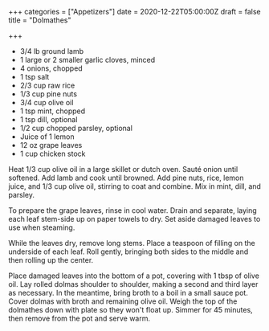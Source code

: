 +++
categories = ["Appetizers"]
date = 2020-12-22T05:00:00Z
draft = false
title = "Dolmathes"

+++
* 3/4 lb ground lamb 
* 1 large or 2 smaller garlic cloves, minced 
* 4 onions, chopped 
* 1 tsp salt 
* 2/3 cup raw rice 
* 1/3 cup pine nuts 
* 3/4 cup olive oil 
* 1 tsp mint, chopped 
* 1 tsp dill, optional 
* 1/2 cup chopped parsley, optional 
* Juice of 1 lemon 
* 12 oz grape leaves 
* 1 cup chicken stock

Heat 1/3 cup olive oil in a large skillet or dutch oven. Sauté onion until softened. Add lamb and cook until browned. Add pine nuts, rice, lemon juice, and 1/3 cup olive oil, stirring to coat and combine. Mix in mint, dill, and parsley. 

To prepare the grape leaves, rinse in cool water. Drain and separate, laying each leaf stem-side up on paper towels to dry. Set aside damaged leaves to use when steaming. 

While the leaves dry, remove long stems. Place a teaspoon of filling on the underside of each leaf. Roll gently, bringing both sides to the middle and then rolling up the center. 

Place damaged leaves into the bottom of a pot, covering with 1 tbsp of olive oil. Lay rolled dolmas shoulder to shoulder, making a second and third layer as necessary. In the meantime, bring broth to a boil in a small sauce pot. Cover dolmas with broth and remaining olive oil. Weigh the top of the dolmathes down with plate so they won't float up. Simmer for 45 minutes, then remove from the pot and serve warm.